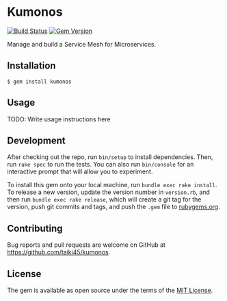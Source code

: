 # Kumonos
[![Build Status](https://travis-ci.org/taiki45/kumonos.svg?branch=master)](https://travis-ci.org/taiki45/kumonos)
[![Gem Version](https://badge.fury.io/rb/kumonos.svg)](https://badge.fury.io/rb/kumonos)

Manage and build a Service Mesh for Microservices.

## Installation

    $ gem install kumonos

## Usage
TODO: Write usage instructions here

## Development
After checking out the repo, run `bin/setup` to install dependencies. Then, run `rake spec` to run the tests. You can also run `bin/console` for an interactive prompt that will allow you to experiment.

To install this gem onto your local machine, run `bundle exec rake install`. To release a new version, update the version number in `version.rb`, and then run `bundle exec rake release`, which will create a git tag for the version, push git commits and tags, and push the `.gem` file to [rubygems.org](https://rubygems.org).

## Contributing
Bug reports and pull requests are welcome on GitHub at https://github.com/taiki45/kumonos.

## License
The gem is available as open source under the terms of the [MIT License](https://opensource.org/licenses/MIT).
